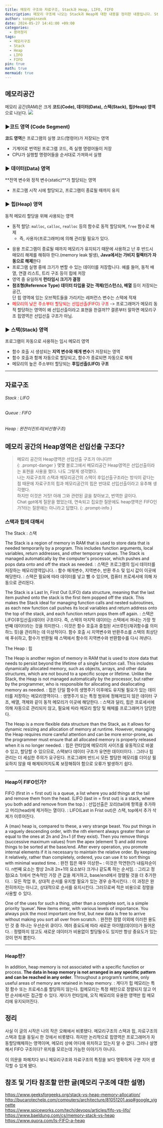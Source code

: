 ```yaml
---
title: 메모리 구조와 자료구조, Stack과 Heap, LIFO, FIFO
description: 메모리 구조에 나오는 Stack과 Heap에 대한 내용을 정리한 내용입니다. Stack과 Heap이라는 용어가 메모리 구조와 자료구조에서 개념을 혼용하여 사용하는 경우가 종종 있는 것 같습니다. 메모리구조의 Stack은 LIFO, Heap은 FIFO라는 글들을 봤습니다. 하지만 메모리 구조 상 Heap 존재하는 데이터가 FIFO라는 말은 틀린 말입니다.
author: songminseok
date: 2024-05-27 14:41:00 +09:00
categories:
  - 용어정리
tags:
  - 메모리구조
  - Stack
  - Heap
  - LIFO
  - FIFO
pin: true
math: true
mermaid: true
---
```


## 메모리공간
메모리 공간(RAM)은 크게 **코드(Code), 데이터(Data), 스택(Stack), 힙(Heap) 영역**으로 나뉜다.
![](https://media.vlpt.us/images/seungho1216/post/4fe85243-36d7-49ca-a8fa-d825ed6d04d7/%EB%A9%94%EB%AA%A8%EB%A6%AC%EA%B5%AC%EC%A1%B0.png)

### ▶︎코드 영역 (Code Segment)
**코드 영역**은 프로그램의 실행 코드(명령어)가 저장되는 영역
+ 기계어로 번역된 프로그램 코드, 즉 실행 명령어들이 저장
+ CPU가 실행할 명령어들을 순서대로 가져와서 실행

### ▶︎ 데이터(Data) 영역
**전역 변수와 정적 변수(static)**가 할당되는 영역
- 프로그램 시작 시에 할당되고, 프로그램이 종료될 때까지 유지

### ▶︎ 힙(Heap) 영역
동적 메모리 할당을 위해 사용되는 영역
+ 동적 할당: `malloc`, `calloc`, `realloc` 등의 함수로 동적 할당되며, `free` 함수로 해제
	+ 즉, 사용자(프로그래머)에 의해 관리될 필요가 있다.
- 응용 프로그램이 종료될 때까지 메모리가 유지되기 때문에 사용하고 난 후 반드시 매모리 해제를 해줘야 한다.(memory leak 발생), **Java에서는 가비지 컬렉터가 자동으로 해제**한다
- 프로그램 실행 중에 크기가 변할 수 있는 데이터를 저장합니다. 예를 들어, 동적 배열, 연결 리스트, 트리 구조 등이 힙에 저장
- 영역 중 유일하게 **런타임시 크기가 결정**
- **참조형(Reference Type) 데이터 타입을 갖는 객체(인스턴스), 배열** 등이 저장되는 공간,  
    단 힙 영역에 있는 오브젝트들을 가리키는 레퍼런스 변수는 스택에 적재
- <font color="#ff0000">메모리의 낮은 주소부터 할당되는 선입선출(FIFO) 구조</font>
-> 프로그래머가 메모리 동적 할당하는 영역이 왜 선입선출이라고 표현을 한걸까?? 결론부터 말하면 메모리구조 힙영역은 선입선출 구조가 아님.

### ▶︎ 스택(Stack) 영역
프로그램이 자동으로 사용하는 임시 메모리 영역
- 함수 호출 시 생성되는 **지역 변수와 매개 변수**가 저장되는 영역
- 함수 호출과 함께 자동으로 할당되고, 함수가 종료되면 자동으로 해제
- 메모리의 높은 주소부터 할당되는 **후입선출(LIFO) 구조**


---
## 자료구조
###### Stack : LIFO
###### Queue : FIFO
###### Heap : 완전이진트리(비선형구조)

## 메모리 공간의 Heap영역은 선입선출 구조다?
> 메모리 공간의 Heap영역은 선입선출 구조가 아니다!!!
> <br>
{: .prompt-danger }
> 몇몇 블로그에서 메모리공간 Heap영역은 선입선출이라는 표현을 사용을 했다. 나도 그렇게 생각했다.
> <br>
> 나는 자료구조의 스택과 메모리공간의 스택이 후입선출구조라는 방식이 같다는 점 때문에
> 자료구조의 힙과 메모리공간의 힙은 반대로 선입선출이라고 유추해 생각했다.
> <br>
> 하지만 이것은 거짓! 아래 그와 관련된 글을 찾아보고, 번역한 글이다.
> <br>
> Chat gpt에게 질문을 했었는데, 연속되고 집요한 질문에도 heap영역은 FIFO인가?라는 질문에는 아니라고 답했다.
{: .prompt-info }

### 스택과 힙에 대해서
The Stack
: 스택

The Stack is a region of memory in RAM that is used to store data that is needed temporarily by a program. This includes function arguments, local variables, return addresses, and other temporary values. The Stack is managed automatically by the computer's processor, which pushes and pops data onto and off the stack as needed.
: 스택은 프로그램의 임시 데이터를 저장하는 메모리영역입니다.
: 함수 매개변수, 지역변수, 반환 주소 및 임시 값이 이곳에 해당한다.
: 스택은 필요에 따라 데이터를 넣고 뺄 수 있으며, 컴퓨터 프로세서에 의해 자동으로 관리된다.

The Stack is a Last In, First Out (LIFO) data structure, meaning that the last item pushed onto the stack is the first item popped off the stack. This makes the Stack ideal for managing function calls and nested subroutines, as each new function call pushes its local variables and return address onto the top of the stack, and each function return pops them off again.
: 스택은 LIFO(후입선출)데이터 구조이다. 즉, 스택의 마지막 데이터는 스택에서 꺼내는 가장 첫번째 데이터라는 것을 의미한다.
: 이것은 함수 호출과 중첩된 서브루틴(재귀함수를 의미하느 듯)을 관리하는 데 이상적이다. 함수 호출 시 지역변수와 반환주소를 스택의 최상단에 푸쉬하고, 함수가 반환될 때 스택에서 함수의 지역변수와 반환함수를 다시 꺼낸다.

The Heap
: 힙

The Heap is another region of memory in RAM that is used to store data that needs to persist beyond the lifetime of a single function call. This includes dynamically allocated memory, such as objects, arrays, and other data structures, which are not bound to a specific scope or lifetime. Unlike the Stack, the Heap is not managed automatically by the processor, but rather by the programmer, who is responsible for allocating and deallocating memory as needed.
: 힙은 단일 함수의 생명주기 이후에도 유지될 필요가 있는 데이터를 저장하는 메모리영역이다.
: 생명주기 또는 특정 범위에 정해져있지 않은 데이터 구조, 배열, 객체와 같이 동적 메모리가 이곳에 해당한다.
: 스택과 달리, 힙은 프로세서에 의해 자동으로 관리되지 않고, 필요에 따라 메모리 할당 및 해체를 프로그래머가 담당한다.

The Heap is a more flexible data structure than the Stack, as it allows for dynamic resizing and allocation of memory at runtime. However, managing the Heap requires more careful attention and can be more error-prone, as the programmer must ensure that all allocated memory is properly released when it is no longer needed.
: 힙은 런타임에 메모리의 사이즈를 유동적으로 바꿀 수 있고, 할당할 수 있으므로, 스택보다 데이터 구조가 유연한 데이터이다.
: 그러나 힙 관리는 더 세심한 주의가 요구된다. 프로그래머 반드시 모든 할당한 메모리를 더이상 필요하지 않을 때 해제되어지도록 보장해줘야 함으로 오류가 발생하기 쉽다.

---
### Heap이 FIFO인가?
FIFO (first in = first out) is a queue, a list where you add things at the tail and remove them from the head. (LIFO (last in = first out) is a stack, where you both add and remove from the top.)
: 선입선출은 꼬리(tail)에 항목을 추가하고 머리(head)에 제거하는 열이다.
: LIFO(Last in Frist out)은 스택, top에서 추가 삭제가 이루어진다.

A (max) heap is, compared to these, a very strange beast. You put things in a vaguely descending order, with the nth element always greater than or equal to the ones at 2n and 2n+1 (if they exist). Then you remove things (successive maximum values) from the apex (element 1) and add more things to be sorted at the base/end. After every operation, you promote internal elements if it is necessary to maintain the relative order. By keeping it relatively, rather than completely, ordered, you can use it to sort things with minimal wasted time.
: 완전 힙은 매우 이상한~
: 이것은 막연한(?) 내림차순이다. n번째 요소는 항상 2n과 2n+1의 요소보다 크거나 같도록 하는 순서임.
: 그리고 정점(요소 1)에서 연속적인 가장 큰 값을 제거하고, base/end에서 정렬될 것을 더 추가한다. 
: 모든 작업 후, 상대적 순서를 유지할 필요가 있는 경우 승격시킨다.
: 이 과정은 완전히까지는 아니고, 상대적으로 순서를 유지시킨다. 그러므로써 적은 비용으로 정렬을 사용할 수 있다.

One of the uses for such a thing, other than a complete sort, is a simple priority ‘queue’. New items enter, with various levels of importance. You always pick the most important one first, but new data is free to arrive without making you sort all over from scratch.
: 완전한 정렬 이외에 이러한 용도인 것 중 하나는 우선순위 큐이다. 여러 중요도에 따라 새로운 아이템(데이터)가 들어온다. 
: 정렬하지 않고도 새로운 데이터가 비용없이 할당될수도 있지만 항상 중요도가 있는 것이 먼저 뽑힌다.

---
### Heap란?
In addition, heap memory is not associated with a specific function or process. **The data in heap memory is not arranged in any specific pattern and can be reached in any order**. Throughout a program’s runtime, only useful areas of memory are retained in heap memory.
: 게다가 힙 메모리는 특정 함수 또는 프로세스를 할당하지 않는다. 힙메모리는 특정 패턴으로 정렬되지 않고 어떤 순서에서든 접근할 수 있다. 게다가 런타임에, 오직 메모리의 유용한 영역만 힙 메모리에 유지되어진다.


## 정리
사실 이 글의 시작은 나의 작은 오해에서 비롯됐다.
메모리구조의 스택과 힙, 자료구조의 스택과 힙을 동일시 한 것에서 비롯됐다.
하지만 논리적으로 힙영역은 프로그래머가 자동할당해체하는 영역이며, 메모리 상에 어디에 위치하고 있는지 알 수 없다.
그러나 설명해서 FIFO 구조이다? 위치를 모르는데 가능한 이야기가 아니다.

이 의문을 파헤치다 보니 메모리구조와 자료구조의 특징을 보다 명확하게 구분 지어 생각할 수 있게 됐다.

## 참조 및 기타 참조할 만한 글(메모리 구조에 대한 설명)
<https://www.geeksforgeeks.org/stack-vs-heap-memory-allocation/>
<br>
<http://bucarotechelp.com/computers/architecture/81051201.asp#google_vignette>
<br>
<https://www.spiceworks.com/tech/devops/articles/fifo-vs-lifo/>
<br>
<https://www.baeldung.com/cs/memory-stack-vs-heap>
<br>
<https://www.quora.com/Is-FIFO-a-heap>